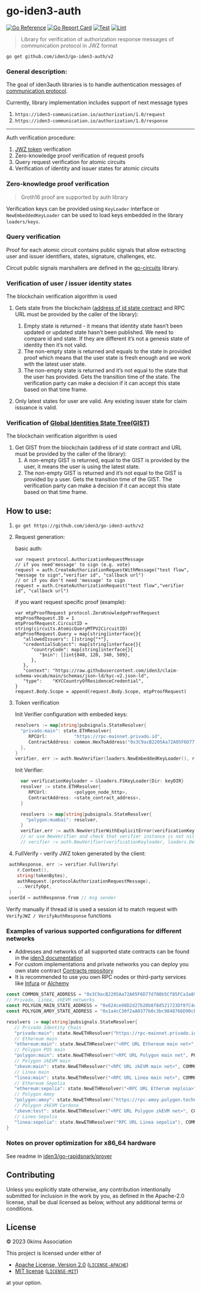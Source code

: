 # go-iden3-auth

[![Go Reference](https://pkg.go.dev/badge/github.com/iden3/go-iden3-auth.svg)](https://pkg.go.dev/github.com/iden3/go-iden3-auth)
[![Go Report Card](https://goreportcard.com/badge/github.com/iden3/go-iden3-auth)](https://goreportcard.com/report/github.com/iden3/go-iden3-auth)
[![Test](https://github.com/iden3/go-iden3-auth/actions/workflows/ci-test.yaml/badge.svg)](https://github.com/iden3/go-iden3-auth/actions/workflows/ci-test.yaml)
[![Lint](https://github.com/iden3/go-iden3-auth/actions/workflows/ci-lint.yaml/badge.svg)](https://github.com/iden3/go-iden3-auth/actions/workflows/ci-lint.yaml)

> Library for verification of authorization response messages of communication protocol in JWZ format
>


`go get github.com/iden3/go-iden3-auth/v2`

### General description:

The goal of iden3auth libraries is to handle authentication messages of [communication protocol](https://iden3-communication.io/authorization/overview/).

Currently, library implementation includes support of next message types

1. `https://iden3-communication.io/authorization/1.0/request`
2. `https://iden3-communication.io/authorization/1.0/response`


---

Auth verification procedure:

1. [JWZ token](https://iden3-communication.io/proposals/jwz/overview/) verification
2. Zero-knowledge proof verification of request proofs
3. Query request verification for atomic circuits 
4. Verification of identity and issuer states for atomic circuits

### Zero-knowledge proof verification

> Groth16 proof are supported by auth library
>

Verification keys can be provided using `KeyLoader` interface or `NewEmbeddedKeyLoader` can be used to load keys embedded in the library `loaders/keys`.

### Query verification 

Proof for each atomic circuit contains public signals that allow extracting user and issuer identifiers, states, signature, challenges, etc.

Circuit public signals marshallers are defined in the [go-circuits](https://github.com/iden3/go-circuits) library.

### Verification of user / issuer identity states

The blockchain verification algorithm is used

1. Gets state from the blockchain ([address of id state contract](https://docs.iden3.io/contracts/contracts/) and RPC URL must be provided by the caller of the library):
   1. Empty state is returned - it means that identity state hasn’t been updated or updated state hasn’t been published. We need to compare id and state. If they are different it’s not a genesis state of identity then it’s not valid.
   2. The non-empty state is returned and equals to the state in provided proof which means that the user state is fresh enough and we work with the latest user state.
   3. The non-empty state is returned and it’s not equal to the state that the user has provided. Gets the transition time of the state. The verification party can make a decision if it can accept this state based on that time frame.

2. Only latest states for user are valid. Any existing issuer state for claim issuance is valid.

### Verification of [Global Identities State Tree(GIST)](https://docs.iden3.io/protocol/spec/#gist-new)

The blockchain verification algorithm is used

1. Get GIST from the blockchain (address of id state contract and URL must be provided by the caller of the library):
   1. A non-empty GIST is returned, equal to the GIST is provided by the user, it means the user is using the latest state.
   2. The non-empty GIST is returned and it’s not equal to the GIST is provided by a user. Gets the transition time of the GIST. The verification party can make a decision if it can accept this state based on that time frame.
## How to use:
1. `go get https://github.com/iden3/go-iden3-auth/v2`
2. Request generation:

   basic auth:
   ``` golang
   var request protocol.AuthorizationRequestMessage
   // if you need'message' to sign (e.g. vote)
   request = auth.CreateAuthorizationRequestWithMessage("test flow", "message to sign","verifier id", "callback url")
   // or if you don't need 'message' to sign
   request = auth.CreateAuthorizationRequest("test flow","verifier id", "callback url")
   ``` 
   if you want request specific proof (example):
   ``` golang
   var mtpProofRequest protocol.ZeroKnowledgeProofRequest
   mtpProofRequest.ID = 1
   mtpProofRequest.CircuitID = string(circuits.AtomicQueryMTPV2CircuitID)
   mtpProofRequest.Query = map[string]interface{}{
      "allowedIssuers": []string{"*"},
      "credentialSubject": map[string]interface{}{
         "countryCode": map[string]interface{}{
            "$nin": []int{840, 120, 340, 509},
         },
      },
      "context": "https://raw.githubusercontent.com/iden3/claim-schema-vocab/main/schemas/json-ld/kyc-v2.json-ld",
      "type":    "KYCCountryOfResidenceCredential",
   }
   request.Body.Scope = append(request.Body.Scope, mtpProofRequest)       
   ```
3. Token verification

   Init Verifier configuration with embeded keys:
   
    ```go
    resolvers := map[string]pubsignals.StateResolver{
      "privado:main": state.ETHResolver{
         RPCUrl:          "https://rpc-mainnet.privado.id",
         ContractAddress: common.HexToAddress("0x3C9acB2205Aa72A05F6D77d708b5Cf85FCa3a896"),
      },
    }
    verifier, err := auth.NewVerifier(loaders.NewEmbeddedKeyLoader(), resolvers)
   
   ```
   Init Verifier:
   
   ```go
     var verificationKeyloader = &loaders.FSKeyLoader{Dir: keyDIR}
     resolver := state.ETHResolver{
        RPCUrl:          <polygon_node_http>,
        ContractAddress: <state_contract_address>,
     }

     resolvers := map[string]pubsignals.StateResolver{
       "polygon:mumbai": resolver,
     }
     verifier,err := auth.NewVerifierWithExplicitError(verificationKeyloader, loaders.DefaultSchemaLoader{IpfsURL: "<IPFS NODE HERE>"}, resolvers)
     // or use NewVerifier and check that verifier instance is not nil. IPFS merklization is not worked without setuping global loader
     // verifier := auth.NewVerifier(verificationKeyloader, loaders.DefaultSchemaLoader{IpfsURL: "ipfs.io"}, resolvers)
    ```
   
4. FullVerify - verify JWZ token generated by the client:

  ```go
   authResponse, err := verifier.FullVerify(
      r.Context(), 
      string(tokenBytes),
      authRequest.(protocolAuthorizationRequestMessage), 
      ...VerifyOpt,
   )
   userId = authResponse.from // msg sender
   ```
   Verify manually if thread id is used a session id to match request with `VerifyJWZ / VerifyAuthResponse` functions


### Examples of various supported configurations for different networks

- Addresses and networks of all supported state contracts can be found in the [iden3 documentation](https://docs.iden3.io/contracts/contracts/)
- For custom implementations and private networks you can deploy you own state contract [Contracts repository](https://github.com/iden3/contracts)
- It is recommended to use you own RPC nodes or third-party services like [Infura](https://infura.io) or [Alchemy](https://alchemyapi.io)

```go
const COMMON_STATE_ADDRESS = "0x3C9acB2205Aa72A05F6D77d708b5Cf85FCa3a896" // Common state address. Ethereum, 
// Privado, Linea, zkEVM networks
const POLYGON_MAIN_STATE_ADDRESS = "0x624ce98D2d27b20b8f8d521723Df8fC4db71D79D" // Polygon main state address
const POLYGON_AMOY_STATE_ADDRESS = "0x1a4cC30f2aA0377b0c3bc9848766D90cb4404124" // // Polygon amoy state address

resolvers := map[string]pubsignals.StateResolver{
   // Privado Identity Chain
   "privado:main": state.NewETHResolver("https://rpc-mainnet.privado.id", COMMON_STATE_ADDRESS),
   // Ethereum main
   "ethereum:main": state.NewETHResolver("<RPC URL Ethereum main net>", COMMON_STATE_ADDRESS),
   // Polygon POS main
   "polygon:main": state.NewETHResolver("<RPC URL Polygon main net", POLYGON_MAIN_STATE_ADDRESS),
   // Polygon zkEVM main
   "zkevm:main": state.NewETHResolver("<RPC URL zkEVM main net>", COMMON_STATE_ADDRESS),
   // Linea main
   "linea:main": state.NewETHResolver("<RPC URL Linea main net>", COMMON_STATE_ADDRESS),
   // Ethereum Sepolia
   "ethereum:sepolia": state.NewETHResolver("<RPC URL Etherum seploia>", COMMON_STATE_ADDRESS),
   // Polygon Amoy
   "polygon:amoy": state.NewETHResolver("https://rpc-amoy.polygon.technology/", POLYGON_AMOY_STATE_ADDRESS),
   // Polygon zkEVM Cardona
   "zkevm:test": state.NewETHResolver("<RPC URL Polygon zkEVM net>", COMMON_STATE_ADDRESS),
   // Linea-Sepolia
   "linea:sepolia": state.NewETHResolver("RPC URL Linea sepolia"), COMMON_STATE_ADDRESS),
}

```

### Notes on prover optimization for x86_64 hardware

See readme in [iden3/go-rapidsnark/prover](https://github.com/iden3/go-rapidsnark/blob/main/prover/)

## Contributing

Unless you explicitly state otherwise, any contribution intentionally submitted
for inclusion in the work by you, as defined in the Apache-2.0 license, shall be
dual licensed as below, without any additional terms or conditions.

## License

&copy; 2023 0kims Association

This project is licensed under either of

- [Apache License, Version 2.0](https://www.apache.org/licenses/LICENSE-2.0) ([`LICENSE-APACHE`](LICENSE-APACHE))
- [MIT license](https://opensource.org/licenses/MIT) ([`LICENSE-MIT`](LICENSE-MIT))

at your option.
